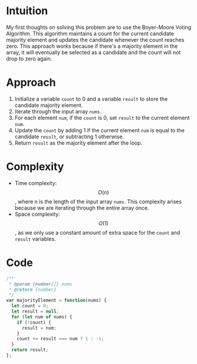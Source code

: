 # Intuition
My first thoughts on solving this problem are to use the Boyer-Moore Voting Algorithm. This algorithm maintains a count for the current candidate majority element and updates the candidate whenever the count reaches zero. This approach works because if there's a majority element in the array, it will eventually be selected as a candidate and the count will not drop to zero again.

# Approach
1.  Initialize a variable `count` to 0 and a variable `result` to store the candidate majority element.
2.  Iterate through the input array `nums`.
3.  For each element `num`, if the `count` is 0, set `result` to the current element `num`.
4.  Update the `count` by adding 1 if the current element `num` is equal to the candidate `result`, or subtracting 1 otherwise.
5.  Return `result` as the majority element after the loop.

# Complexity
- Time complexity: $$O(n)$$, where n is the length of the input array `nums`. This complexity arises because we are iterating through the entire array once.
- Space complexity: $$O(1)$$, as we only use a constant amount of extra space for the `count` and `result` variables.

# Code
```js
/**
 * @param {number[]} nums
 * @return {number}
 */
var majorityElement = function(nums) {
  let count = 0;
  let result = null;
  for (let num of nums) {
    if (!count) {
      result = num;
    }
    count += result === num ? 1 : -1;
  }
  return result;
};
```